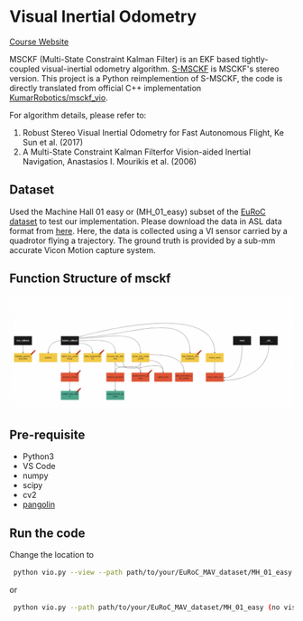 # Visual Inertial Odometry

[Course Website](https://rbe549.github.io/spring2023/proj/p4/#classical)

MSCKF (Multi-State Constraint Kalman Filter) is an EKF based tightly-coupled visual-inertial odometry algorithm. [S-MSCKF](https://arxiv.org/abs/1712.00036) is MSCKF's stereo version. This project is a Python reimplemention of S-MSCKF, the code is directly translated from official C++ implementation [KumarRobotics/msckf_vio](https://github.com/KumarRobotics/msckf_vio).

For algorithm details, please refer to:

1. Robust Stereo Visual Inertial Odometry for Fast Autonomous Flight, Ke Sun et al. (2017)
2. A Multi-State Constraint Kalman Filterfor Vision-aided Inertial Navigation, Anastasios I. Mourikis et al. (2006)

## Dataset

Used the Machine Hall 01 easy or (MH_01_easy) subset of the [EuRoC dataset](https://projects.asl.ethz.ch/datasets/doku.php?id=kmavvisualinertialdatasets) to test our implementation. Please download the data in ASL data format from [here](https://www.google.com). Here, the data is collected using a VI sensor carried by a quadrotor flying a trajectory. The ground truth is provided by a sub-mm accurate Vicon Motion capture system.

## Function Structure of msckf

![Function Structure of msckf](https://github.com/ShrishailyaChavan/Visual_Inertial_Odometry/blob/main/photos/msckf.png)


## Pre-requisite

 - Python3
 - VS Code
 - numpy
- scipy
- cv2
- [pangolin](https://github.com/uoip/pangolin)

## Run the code

Change the location to

```sh
 python vio.py --view --path path/to/your/EuRoC_MAV_dataset/MH_01_easy


```
or 
```sh
 python vio.py --path path/to/your/EuRoC_MAV_dataset/MH_01_easy (no visualization)
```

